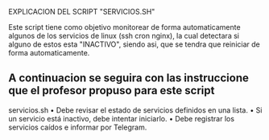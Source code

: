 EXPLICACION DEL SCRIPT "SERVICIOS.SH"

Este script tiene como objetivo monitorear de forma automaticamente algunos de los servicios de linux (ssh cron nginx), la cual detectara si alguno de estos esta "INACTIVO", siendo asi, que se tendra que reiniciar de forma automaticamente.

A continuacion se seguira con las instruccione que el profesor propuso para este script
----------------------------------------------------------------------------------------
servicios.sh
• Debe revisar el estado de servicios definidos en una lista.
• Si un servicio está inactivo, debe intentar iniciarlo.
• Debe registrar los servicios caídos e informar por Telegram.
